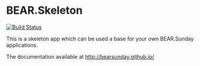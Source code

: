 # BEAR.Skeleton

[![Build Status](https://travis-ci.org/bearsunday/BEAR.Skeleton.svg?branch=1.x)](https://travis-ci.org/bearsunday/BEAR.Skeleton)

This is a skeleton app which can be used a base for your own BEAR.Sunday applications.

The documentation available at http://bearsunday.github.io/
